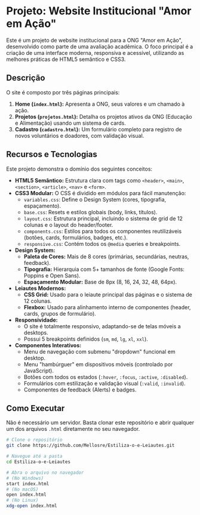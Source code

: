 # Projeto: Website Institucional "Amor em Ação"

Este é um projeto de website institucional para a ONG "Amor em Ação", desenvolvido como parte de uma avaliação acadêmica. O foco principal é a criação de uma interface moderna, responsiva e acessível, utilizando as melhores práticas de HTML5 semântico e CSS3.

## Descrição

O site é composto por três páginas principais:
1.  **Home (`index.html`):** Apresenta a ONG, seus valores e um chamado à ação.
2.  **Projetos (`projetos.html`):** Detalha os projetos ativos da ONG (Educação e Alimentação) usando um sistema de cards.
3.  **Cadastro (`cadastro.html`):** Um formulário completo para registro de novos voluntários e doadores, com validação visual.

## Recursos e Tecnologias

Este projeto demonstra o domínio dos seguintes conceitos:

* **HTML5 Semântico:** Estrutura clara com tags como `<header>`, `<main>`, `<section>`, `<article>`, `<nav>` e `<form>`.
* **CSS3 Modular:** O CSS é dividido em módulos para fácil manutenção:
    * `variables.css`: Define o Design System (cores, tipografia, espaçamento).
    * `base.css`: Resets e estilos globais (body, links, títulos).
    * `layout.css`: Estrutura principal, incluindo o sistema de grid de 12 colunas e o layout do header/footer.
    * `components.css`: Estilos para todos os componentes reutilizáveis (botões, cards, formulários, badges, etc.).
    * `responsive.css`: Contém todos os `@media` queries e breakpoints.
* **Design System:**
    * **Paleta de Cores:** Mais de 8 cores (primárias, secundárias, neutras, feedback).
    * **Tipografia:** Hierarquia com 5+ tamanhos de fonte (Google Fonts: Poppins e Open Sans).
    * **Espaçamento Modular:** Base de 8px (8, 16, 24, 32, 48, 64px).
* **Leiautes Modernos:**
    * **CSS Grid:** Usado para o leiaute principal das páginas e o sistema de 12 colunas.
    * **Flexbox:** Usado para alinhamento interno de componentes (header, cards, grupos de formulário).
* **Responsividade:**
    * O site é totalmente responsivo, adaptando-se de telas móveis a desktops.
    * Possui 5 breakpoints definidos (`sm`, `md`, `lg`, `xl`, `xxl`).
* **Componentes Interativos:**
    * Menu de navegação com submenu "dropdown" funcional em desktop.
    * Menu "hambúrguer" em dispositivos móveis (controlado por JavaScript).
    * Botões com todos os estados (`:hover`, `:focus`, `:active`, `:disabled`).
    * Formulários com estilização e validação visual (`:valid`, `:invalid`).
    * Componentes de feedback (Alerts) e badges.

## Como Executar

Não é necessário um servidor. Basta clonar este repositório e abrir qualquer um dos arquivos `.html` diretamente no seu navegador.

```bash
# Clone o repositório
git clone https://github.com/Mellosre/Estiliza-o-e-Leiautes.git

# Navegue até a pasta
cd Estiliza-o-e-Leiautes

# Abra o arquivo no navegador
# (No Windows)
start index.html
# (No macOS)
open index.html
# (No Linux)
xdg-open index.html
